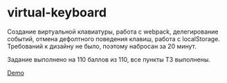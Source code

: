 # virtual-keyboard

Создание виртуальной клавиатуры, работа с webpack, делегирование событий, отмена дефолтного поведения клавиш, работа с localStorage. Требований к дизайну не было, поэтому набросан за 20 минут.

Задание выполнено на 110 баллов из 110, все пункты ТЗ выполнены.

[Demo](https://shmykovandrey.github.io/virtual-keyboard/)

